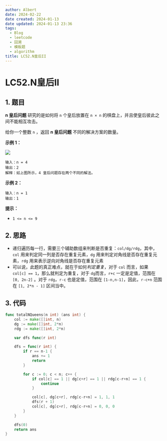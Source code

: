 ```yaml
---
author: Albert
date: 2024-02-22
date created: 2024-01-13
date updated: 2024-01-13 23:36
tags:
  - Blog
  - leetcode
  - 回溯
  - 模板题
  - algorithm
title: LC52.N皇后II
---
```


# LC52.N皇后II

## 1. 题目

[link]: https://leetcode.cn/problems/n-queens-ii/

**n 皇后问题** 研究的是如何将 `n` 个皇后放置在 `n × n` 的棋盘上，并且使皇后彼此之间不能相互攻击。

给你一个整数 `n` ，返回 **n 皇后问题** 不同的解决方案的数量。

**示例 1：**

![](https://assets.leetcode.com/uploads/2020/11/13/queens.jpg)

```
输入：n = 4
输出：2
解释：如上图所示，4 皇后问题存在两个不同的解法。
```

**示例 2：**

```
输入：n = 1
输出：1
```

**提示：**

- `1 <= n <= 9`

## 2. 思路

- 递归遍历每一行，需要三个辅助数组来判断是否重复：`col/dg/rdg`，其中，`col` 用来判定同一列是否存在重复元素，`dg` 用来判定对角线是否存在重复元素，`rdg` 用来表示逆向对角线是否存在重复元素
- 可以说，此题的真正难点，就在于如何*判定重复*，对于 `col` 而言，如果 `col[c] == 1`，那么就判定为重复，对于 `dg`而言，`r+c` 一定是定值，范围在 `[0, 2n-2]` 。对于 `rdg`，`r-c` 也是定值，范围在 `[1-n,n-1]`，因此，`r-c+n` 范围在 `[1, 2*n - 1]` 区间当中。

## 3. 代码

```go
func totalNQueens(n int) (ans int) {
	col := make([]int, n)
	dg := make([]int, 2*n)
	rdg := make([]int, 2*n)

	var dfs func(r int)

	dfs = func(r int) {
		if r == n-1 {
			ans += 1
			return
		}

		for c := 0; c < n; c++ {
			if col[c] == 1 || dg[c+r] == 1 || rdg[c-r+n] == 1 {
				continue
			}

			col[c], dg[c+r], rdg[c-r+n] = 1, 1, 1
			dfs(r + 1)
			col[c], dg[c+r], rdg[c-r+n] = 0, 0, 0
		}
	}

	dfs(0)
	return ans
}
```
